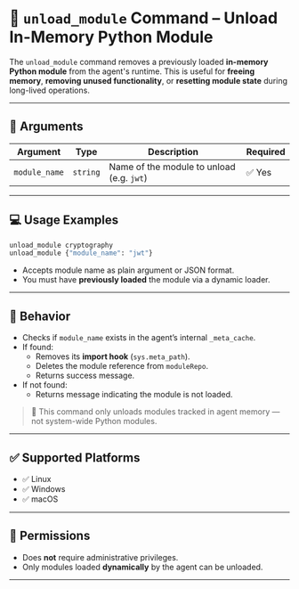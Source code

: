 # 📖 `unload_module` Command – Unload In-Memory Python Module

The `unload_module` command removes a previously loaded **in-memory Python module** from the agent's runtime. This is useful for **freeing memory**, **removing unused functionality**, or **resetting module state** during long-lived operations.

---

## 🧾 Arguments

| Argument      | Type     | Description                                 | Required |
|---------------|----------|---------------------------------------------|----------|
| `module_name` | `string` | Name of the module to unload (e.g. `jwt`)   | ✅ Yes   |

---

## 💻 Usage Examples

```bash
unload_module cryptography
unload_module {"module_name": "jwt"}
```

- Accepts module name as plain argument or JSON format.
- You must have **previously loaded** the module via a dynamic loader.

---

## 🔁 Behavior

- Checks if `module_name` exists in the agent’s internal `_meta_cache`.
- If found:
  - Removes its **import hook** (`sys.meta_path`).
  - Deletes the module reference from `moduleRepo`.
  - Returns success message.
- If not found:
  - Returns message indicating the module is not loaded.

> 🧠 This command only unloads modules tracked in agent memory — not system-wide Python modules.

---

## ✅ Supported Platforms

- ✅ Linux  
- ✅ Windows  
- ✅ macOS  

---

## 🔐 Permissions

- Does **not** require administrative privileges.  
- Only modules loaded **dynamically** by the agent can be unloaded.

---

